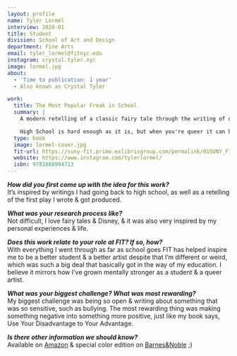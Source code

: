 ```yaml
---
layout: profile
name: Tyler Lormel
interview: 2020-01
title: Student
division: School of Art and Design
department: Fine Arts
email: tyler_lormel@fitnyc.edu
instagram: crystal.tyler.nyc
image: lormel.jpg
about:
  - 'Time to publication: 1 year'
  - Also known as Crystal Tyler

work:
  title: The Most Popular Freak in School
  summary: |
    A modern retelling of a classic fairy tale through the writing of queer youth.

    High School is hard enough as it is, but when you're queer it can be even more difficult to find where you belong. Crystal finds pride in being the only openly trans student in her class. She writes her own story until she is totally caught off guard by someone who she believes might be her Prince Charming. Knocked down by heartbreak, bullying, and struggles with identity, Crystal continues to write out her own fairy tale and hopes it leads her to a better happy ending.
  type: book
  image: lormel-cover.jpg
  fit-url: https://suny-fit.primo.exlibrisgroup.com/permalink/01SUNY_FIT/tohcu8/alma991680800104829
  website: https://www.instagram.com/tylerlormel/
  isbn: 9781688994713
---
```

***How did you first come up with the idea for this work?***  
It’s inspired by writings I had going back to high school, as well as a retelling of the first play I wrote & got produced.

***What was your research process like?***  
Not difficult, I love fairy tales & Disney, & it was also very inspired by my personal experiences & life.

***Does this work relate to your role at FIT? If so, how?***  
With everything I went through as far as school goes FIT has helped inspire me to be a better student & a better artist despite that I’m different or weird, which was such a big deal that basically got in the way of my education. I believe it mirrors how I’ve grown mentally stronger as a student & a queer artist.

***What was your biggest challenge? What was most rewarding?***  
My biggest challenge was being so open & writing about something that was so sensitive, such as bullying. The most rewarding thing was making something negative into something more positive, just like my book says, Use Your Disadvantage to Your Advantage.

***Is there other information we should know?***  
Available on [Amazon](https://www.amazon.com/dp/1688994718/ref=cm_sw_r_tw_dp_U_x_Yi-IDb1BH0C2P) & special color edition on [Barnes&Noble](https://www.barnesandnoble.com/w/the-most-popular-freak-in-school-crystal-tyler/1134153777?ean=9781688994713) ;)
